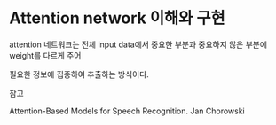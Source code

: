 # Attention network 이해와 구현



attention 네트워크는 전체 input data에서 중요한 부분과 중요하지 않은 부분에  weight를 다르게 주어 

필요한 정보에 집중하여 추출하는 방식이다.







참고

Attention-Based Models for Speech Recognition. Jan Chorowski


